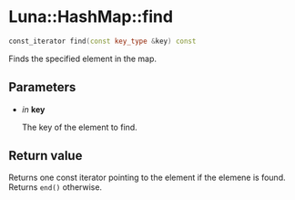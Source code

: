 # Luna::HashMap::find

```c++
const_iterator find(const key_type &key) const
```

Finds the specified element in the map. 



## Parameters
* *in* **key**

    The key of the element to find. 

## Return value
Returns one const iterator pointing to the element if the elemene is found. Returns `end()` otherwise. 

